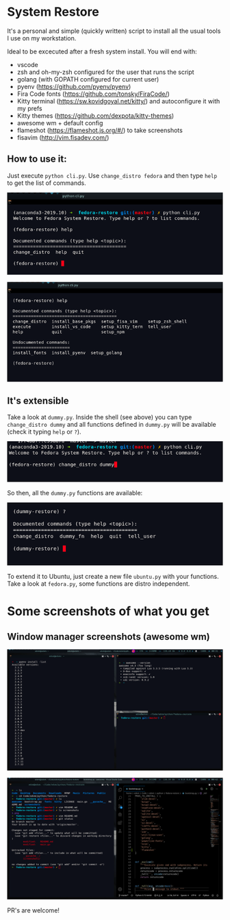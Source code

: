 # System Restore

It's a personal and simple (quickly written) script to install
all the usual tools I use on my workstation.

Ideal to be excecuted after a fresh system install. You will end
with:

- vscode
- zsh and oh-my-zsh configured for the user that runs the script
- golang (with GOPATH configured for current user)
- pyenv (https://github.com/pyenv/pyenv)
- Fira Code fonts (https://github.com/tonsky/FiraCode/)
- Kitty terminal (https://sw.kovidgoyal.net/kitty/) and autoconfigure it with my prefs
- Kitty themes (https://github.com/dexpota/kitty-themes)
- awesome wm + default config
- flameshot (https://flameshot.js.org/#/) to take screenshots 
- fisavim (http://vim.fisadev.com/)

## How to use it:

Just execute `python cli.py`. Use `change_distro fedora` and then type `help` to get the list of commands.

![](screenshots/3.png)

![](screenshots/4.png)

## It's extensible

Take a look at `dummy.py`. Inside the shell (see above) you can type `change_distro dummy` and all functions
defined in `dummy.py` will be available (check it typing `help` or `?`). 

![](screenshots/5.png)

So then, all the `dummy.py` functions are available:

![](screenshots/6.png)

To extend it to Ubuntu, just create
a new file `ubuntu.py` with your functions. Take a look at `fedora.py`, some functions are distro independent.


# Some screenshots of what you get

## Window manager screenshots (awesome wm) 

![](screenshots/1.png)

![](screenshots/2.png)


PR's are welcome!
